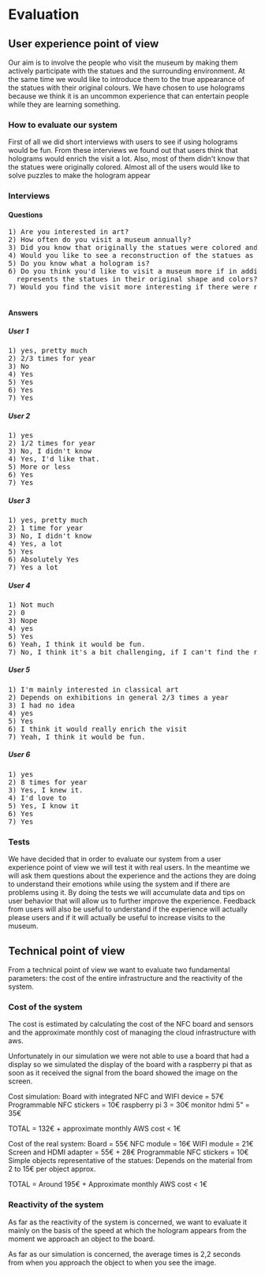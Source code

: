 # Evaluation 


## User experience point of view
Our aim is to involve the people who visit the museum by making them actively participate with the statues and the surrounding environment.
At the same time we would like to introduce them to the true appearance of the statues with their original colours.
We have chosen to use holograms because we think it is an uncommon experience that can entertain people while they are learning something. 


### How to evaluate our system
First of all we did short interviews with users to see if using holograms would be fun.
From these interviews we found out that users think that holograms would enrich the visit a lot.
Also, most of them didn't know that the statues were originally colored.
Almost all of the users would like to solve puzzles to make the hologram appear

### Interviews
#### Questions
<pre>
1) Are you interested in art?
2) How often do you visit a museum annually?
3) Did you know that originally the statues were colored and not white as they are now?
4) Would you like to see a reconstruction of the statues as they were originally? (so with colors and all the missing parts)?
5) Do you know what a hologram is?
6) Do you think you'd like to visit a museum more if in addition to seeing the ancient statues, you could see a hologram that
  represents the statues in their original shape and colors?
7) Would you find the visit more interesting if there were riddles to solve to show the hologram?

</pre>
#### Answers

##### User 1
<pre>
1) yes, pretty much
2) 2/3 times for year
3) No
4) Yes
5) Yes
6) Yes
7) Yes
</pre>

##### User 2
<pre>
1) yes
2) 1/2 times for year
3) No, I didn't know
4) Yes, I'd like that.
5) More or less
6) Yes
7) Yes
</pre>


##### User 3
<pre>
1) yes, pretty much
2) 1 time for year
3) No, I didn't know
4) Yes, a lot
5) Yes
6) Absolutely Yes
7) Yes a lot
</pre>

##### User 4
<pre>
1) Not much
2) 0
3) Nope
4) yes
5) Yes
6) Yeah, I think it would be fun.
7) No, I think it's a bit challenging, if I can't find the right object after a while I get tired of it.
</pre>

##### User 5
<pre>
1) I'm mainly interested in classical art
2) Depends on exhibitions in general 2/3 times a year
3) I had no idea
4) yes
5) Yes
6) I think it would really enrich the visit
7) Yeah, I think it would be fun.
</pre>

##### User 6
<pre>
1) yes
2) 8 times for year
3) Yes, I knew it.
4) I'd love to
5) Yes, I know it
6) Yes
7) Yes
</pre>


### Tests
We have decided that in order to evaluate our system from a user experience point of view we will test it with real users.
In the meantime we will ask them questions about the experience and the actions they are doing to understand their emotions while using the system and if there are problems using it.
By doing the tests we will accumulate data and tips on user behavior that will allow us to further improve the experience.
Feedback from users will also be useful to understand if the experience will actually please users and if it will actually
be useful to increase visits to the museum.



## Technical point of view
From a technical point of view we want to evaluate two fundamental parameters: the cost of the entire infrastructure and the reactivity of the system.

### Cost of the system
The cost is estimated by calculating the cost of the NFC board and sensors and the approximate monthly cost of managing the cloud infrastructure with aws.

Unfortunately in our simulation we were not able to use a board that had a display so we simulated the display of the board with a raspberry pi that as soon as it received the signal from the board showed the image on the screen.


Cost simulation:
Board with integrated NFC and WIFI device = 57€
Programmable NFC stickers = 10€
raspberry pi 3 = 30€
monitor hdmi 5" = 35€

TOTAL = 132€ + approximate monthly AWS cost < 1€


Cost of the real system:
Board = 55€
NFC module = 16€
WIFI module = 21€
Screen and HDMI adapter = 55€ + 28€
Programmable NFC stickers = 10€
Simple objects representative of the statues:  Depends on the material from 2 to 15€ per object approx.

TOTAL = Around 195€ + Approximate monthly AWS cost < 1€




### Reactivity of the system
As far as the reactivity of the system is concerned, we want to evaluate it mainly on the basis of the speed at which the hologram appears from the moment we approach an object to the board.

As far as our simulation is concerned, the average times is 2,2 seconds from when you approach the object to when you see the image.




